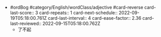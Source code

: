 - #ordBog #category/English/wordClass/adjective #card-reverse
  card-last-score:: 3
  card-repeats:: 1
  card-next-schedule:: 2022-09-19T05:18:00.761Z
  card-last-interval:: 4
  card-ease-factor:: 2.36
  card-last-reviewed:: 2022-09-15T05:18:00.762Z
	- 了不起